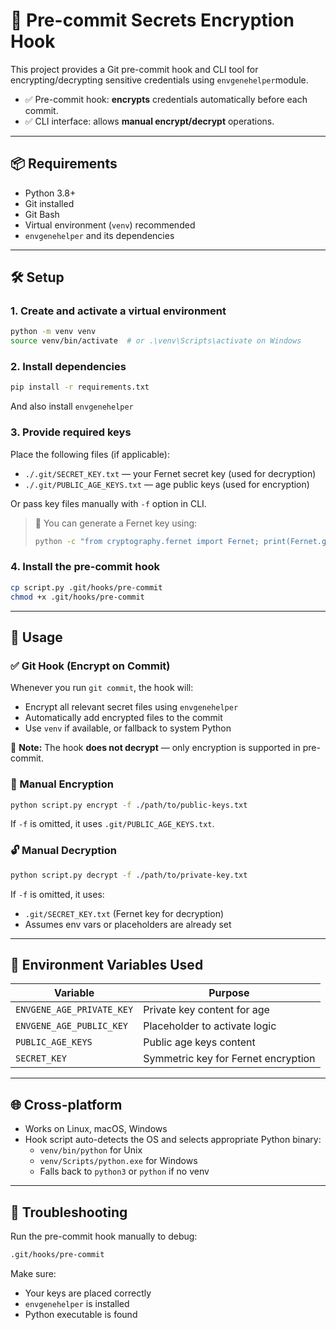 # 🔐 Pre-commit Secrets Encryption Hook

This project provides a Git pre-commit hook and CLI tool for encrypting/decrypting sensitive credentials using `envgenehelper`module.

- ✅ Pre-commit hook: **encrypts** credentials automatically before each commit.
- ✅ CLI interface: allows **manual encrypt/decrypt** operations.

---

## 📦 Requirements

- Python 3.8+
- Git installed
- Git Bash
- Virtual environment (`venv`) recommended
- `envgenehelper` and its dependencies

---

## 🛠 Setup

### 1. Create and activate a virtual environment

```bash
python -m venv venv
source venv/bin/activate  # or .\venv\Scripts\activate on Windows
```

### 2. Install dependencies

```bash
pip install -r requirements.txt
```
And also install `envgenehelper`

### 3. Provide required keys

Place the following files (if applicable):

- `./.git/SECRET_KEY.txt` — your Fernet secret key (used for decryption)
- `./.git/PUBLIC_AGE_KEYS.txt` — age public keys (used for encryption)

Or pass key files manually with `-f` option in CLI.

> 🔐 You can generate a Fernet key using:
> ```bash
> python -c "from cryptography.fernet import Fernet; print(Fernet.generate_key().decode())"
> ```

### 4. Install the pre-commit hook

```bash
cp script.py .git/hooks/pre-commit
chmod +x .git/hooks/pre-commit
```

---

## 🚀 Usage

### ✅ Git Hook (Encrypt on Commit)

Whenever you run `git commit`, the hook will:

- Encrypt all relevant secret files using `envgenehelper`
- Automatically add encrypted files to the commit
- Use `venv` if available, or fallback to system Python

🔸 **Note:** The hook **does not decrypt** — only encryption is supported in pre-commit.

### 🔐 Manual Encryption

```bash
python script.py encrypt -f ./path/to/public-keys.txt
```

If `-f` is omitted, it uses `.git/PUBLIC_AGE_KEYS.txt`.

### 🔓 Manual Decryption

```bash
python script.py decrypt -f ./path/to/private-key.txt
```

If `-f` is omitted, it uses:

- `.git/SECRET_KEY.txt` (Fernet key for decryption)
- Assumes env vars or placeholders are already set

---

## 🧠 Environment Variables Used

| Variable                        | Purpose                                 |
|--------------------------------|-----------------------------------------|
| `ENVGENE_AGE_PRIVATE_KEY`      | Private key content for age            |
| `ENVGENE_AGE_PUBLIC_KEY`       | Placeholder to activate logic          |
| `PUBLIC_AGE_KEYS`              | Public age keys content                |
| `SECRET_KEY`                   | Symmetric key for Fernet encryption    |

---

## 🌐 Cross-platform

- Works on Linux, macOS, Windows
- Hook script auto-detects the OS and selects appropriate Python binary:
  - `venv/bin/python` for Unix
  - `venv/Scripts/python.exe` for Windows
  - Falls back to `python3` or `python` if no venv

---

## 🧪 Troubleshooting

Run the pre-commit hook manually to debug:

```bash
.git/hooks/pre-commit
```

Make sure:
- Your keys are placed correctly
- `envgenehelper` is installed
- Python executable is found